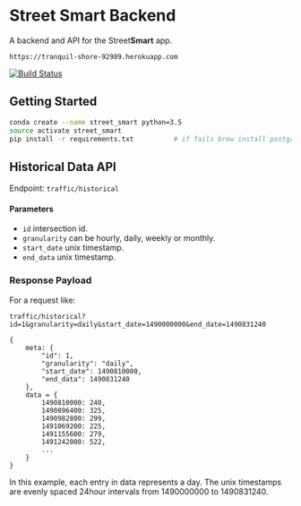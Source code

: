 # Street Smart Backend

A backend and API for the Street**Smart** app.

`https://tranquil-shore-92989.herokuapp.com`

[![Build Status](https://travis-ci.org/chadlagore/simple_servant.svg?branch=master)](https://travis-ci.org/chadlagore/simple_servant)


## Getting Started

```bash
conda create --name street_smart python=3.5
source activate street_smart
pip install -r requirements.txt          # if fails brew install postgresql
```


## Historical Data API

Endpoint: `traffic/historical`

#### Parameters

+ `id` intersection id.
+ `granularity` can be hourly, daily, weekly or monthly.
+ `start_date` unix timestamp.
+ `end_data` unix timestamp.

### Response Payload

For a request like:

`traffic/historical?id=1&granularity=daily&start_date=1490000000&end_date=1490831240`

```
{
    meta: {
        "id": 1,
        "granularity": "daily",
        "start_date": 1490810000,
        "end_data": 1490831240
    },
    data = {
        1490810000: 240,
        1490896400: 325,
        1490982800: 299,
        1491069200: 225,
        1491155600: 279,
        1491242000: 522,
        ...
    }
}
```

In this example, each entry in data represents a day. The unix timestamps
are evenly spaced 24hour intervals from 1490000000 to 1490831240.
